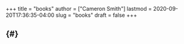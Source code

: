 +++
title = "books"
author = ["Cameron Smith"]
lastmod = 2020-09-20T17:36:35-04:00
slug = "books"
draft = false
+++

##  {#}

